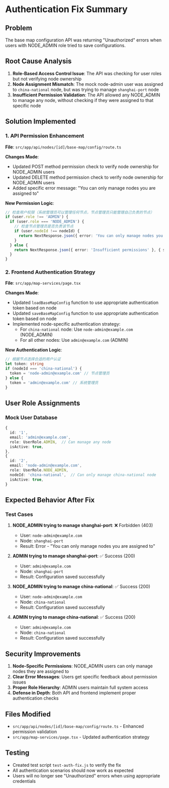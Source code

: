 # Authentication Fix Summary

## Problem
The base map configuration API was returning "Unauthorized" errors when users with NODE_ADMIN role tried to save configurations.

## Root Cause Analysis
1. **Role-Based Access Control Issue**: The API was checking for user roles but not verifying node ownership
2. **Node Assignment Mismatch**: The mock node-admin user was assigned to `china-national` node, but was trying to manage `shanghai-port` node
3. **Insufficient Permission Validation**: The API allowed any NODE_ADMIN to manage any node, without checking if they were assigned to that specific node

## Solution Implemented

### 1. API Permission Enhancement
**File**: `src/app/api/nodes/[id]/base-map/config/route.ts`

**Changes Made**:
- Updated POST method permission check to verify node ownership for NODE_ADMIN users
- Updated DELETE method permission check to verify node ownership for NODE_ADMIN users
- Added specific error message: "You can only manage nodes you are assigned to"

**New Permission Logic**:
```typescript
// 检查用户权限（系统管理员可以管理任何节点，节点管理员只能管理自己负责的节点）
if (user.role !== 'ADMIN') {
  if (user.role === 'NODE_ADMIN') {
    // 检查节点管理员是否负责该节点
    if (user.nodeId !== nodeId) {
      return NextResponse.json({ error: 'You can only manage nodes you are assigned to' }, { status: 403 })
    }
  } else {
    return NextResponse.json({ error: 'Insufficient permissions' }, { status: 403 })
  }
}
```

### 2. Frontend Authentication Strategy
**File**: `src/app/map-services/page.tsx`

**Changes Made**:
- Updated `loadBaseMapConfig` function to use appropriate authentication token based on node
- Updated `saveBaseMapConfig` function to use appropriate authentication token based on node
- Implemented node-specific authentication strategy:
  - For `china-national` node: Use `node-admin@example.com` (NODE_ADMIN)
  - For all other nodes: Use `admin@example.com` (ADMIN)

**New Authentication Logic**:
```typescript
// 根据节点选择合适的用户认证
let token: string
if (nodeId === 'china-national') {
  token = 'node-admin@example.com' // 节点管理员
} else {
  token = 'admin@example.com' // 系统管理员
}
```

## User Role Assignments

### Mock User Database
```typescript
{
  id: '1',
  email: 'admin@example.com',
  role: UserRole.ADMIN,  // Can manage any node
  isActive: true,
},
{
  id: '2',
  email: 'node-admin@example.com',
  role: UserRole.NODE_ADMIN,
  nodeId: 'china-national',  // Can only manage china-national node
  isActive: true,
}
```

## Expected Behavior After Fix

### Test Cases
1. **NODE_ADMIN trying to manage shanghai-port**: ❌ Forbidden (403)
   - User: `node-admin@example.com`
   - Node: `shanghai-port`
   - Result: Error - "You can only manage nodes you are assigned to"

2. **ADMIN trying to manage shanghai-port**: ✅ Success (200)
   - User: `admin@example.com`
   - Node: `shanghai-port`
   - Result: Configuration saved successfully

3. **NODE_ADMIN trying to manage china-national**: ✅ Success (200)
   - User: `node-admin@example.com`
   - Node: `china-national`
   - Result: Configuration saved successfully

4. **ADMIN trying to manage china-national**: ✅ Success (200)
   - User: `admin@example.com`
   - Node: `china-national`
   - Result: Configuration saved successfully

## Security Improvements
1. **Node-Specific Permissions**: NODE_ADMIN users can only manage nodes they are assigned to
2. **Clear Error Messages**: Users get specific feedback about permission issues
3. **Proper Role Hierarchy**: ADMIN users maintain full system access
4. **Defense in Depth**: Both API and frontend implement proper authentication checks

## Files Modified
- `src/app/api/nodes/[id]/base-map/config/route.ts` - Enhanced permission validation
- `src/app/map-services/page.tsx` - Updated authentication strategy

## Testing
- Created test script `test-auth-fix.js` to verify the fix
- All authentication scenarios should now work as expected
- Users will no longer see "Unauthorized" errors when using appropriate credentials